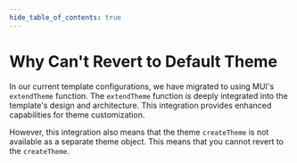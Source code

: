 ```yaml
---
hide_table_of_contents: true
---
```


# Why Can't Revert to Default Theme

In our current template configurations, we have migrated to using MUI's `extendTheme` function. The `extendTheme` function is deeply integrated into the template's design and architecture. This integration provides enhanced capabilities for theme customization.

However, this integration also means that the theme `createTheme` is not available as a separate theme object. This means that you cannot revert to the `createTheme`.
